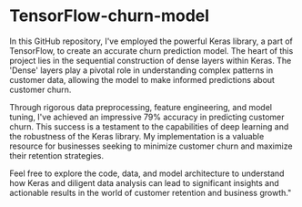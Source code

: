 # TensorFlow-churn-model
In this GitHub repository, I've employed the powerful Keras library, a part of TensorFlow, to create an accurate churn prediction model. The heart of this project lies in the sequential construction of dense layers within Keras. The 'Dense' layers play a pivotal role in understanding complex patterns in customer data, allowing the model to make informed predictions about customer churn.

Through rigorous data preprocessing, feature engineering, and model tuning, I've achieved an impressive 79% accuracy in predicting customer churn. This success is a testament to the capabilities of deep learning and the robustness of the Keras library. My implementation is a valuable resource for businesses seeking to minimize customer churn and maximize their retention strategies.

Feel free to explore the code, data, and model architecture to understand how Keras and diligent data analysis can lead to significant insights and actionable results in the world of customer retention and business growth."
